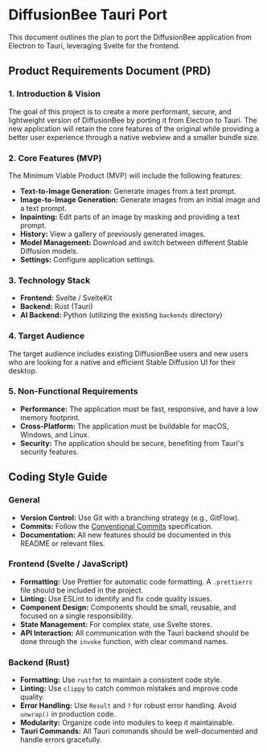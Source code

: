 # DiffusionBee Tauri Port

This document outlines the plan to port the DiffusionBee application from Electron to Tauri, leveraging Svelte for the frontend.

## Product Requirements Document (PRD)

### 1. Introduction & Vision

The goal of this project is to create a more performant, secure, and lightweight version of DiffusionBee by porting it from Electron to Tauri. The new application will retain the core features of the original while providing a better user experience through a native webview and a smaller bundle size.

### 2. Core Features (MVP)

The Minimum Viable Product (MVP) will include the following features:

*   **Text-to-Image Generation:** Generate images from a text prompt.
*   **Image-to-Image Generation:** Generate images from an initial image and a text prompt.
*   **Inpainting:** Edit parts of an image by masking and providing a text prompt.
*   **History:** View a gallery of previously generated images.
*   **Model Management:** Download and switch between different Stable Diffusion models.
*   **Settings:** Configure application settings.

### 3. Technology Stack

*   **Frontend:** Svelte / SvelteKit
*   **Backend:** Rust (Tauri)
*   **AI Backend:** Python (utilizing the existing `backends` directory)

### 4. Target Audience

The target audience includes existing DiffusionBee users and new users who are looking for a native and efficient Stable Diffusion UI for their desktop.

### 5. Non-Functional Requirements

*   **Performance:** The application must be fast, responsive, and have a low memory footprint.
*   **Cross-Platform:** The application must be buildable for macOS, Windows, and Linux.
*   **Security:** The application should be secure, benefiting from Tauri's security features.

## Coding Style Guide

### General

*   **Version Control:** Use Git with a branching strategy (e.g., GitFlow).
*   **Commits:** Follow the [Conventional Commits](https://www.conventionalcommits.org/) specification.
*   **Documentation:** All new features should be documented in this README or relevant files.

### Frontend (Svelte / JavaScript)

*   **Formatting:** Use Prettier for automatic code formatting. A `.prettierrc` file should be included in the project.
*   **Linting:** Use ESLint to identify and fix code quality issues.
*   **Component Design:** Components should be small, reusable, and focused on a single responsibility.
*   **State Management:** For complex state, use Svelte stores.
*   **API Interaction:** All communication with the Tauri backend should be done through the `invoke` function, with clear command names.

### Backend (Rust)

*   **Formatting:** Use `rustfmt` to maintain a consistent code style.
*   **Linting:** Use `clippy` to catch common mistakes and improve code quality.
*   **Error Handling:** Use `Result` and `?` for robust error handling. Avoid `unwrap()` in production code.
*   **Modularity:** Organize code into modules to keep it maintainable.
*   **Tauri Commands:** All Tauri commands should be well-documented and handle errors gracefully.